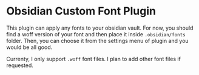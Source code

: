 # Obsidian Custom Font Plugin

This plugin can apply any fonts to your obsidian vault. For now, you should find a woff version of your font and then place it inside `.obsidian/fonts` folder. Then, you can choose it from the settings menu of plugin and you would be all good. 

Currenty, I only support `.woff` font files. I plan to add other font files if requested. 